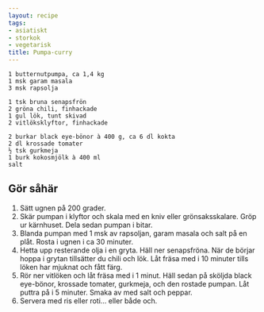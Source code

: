 ```yaml
---
layout: recipe
tags:
- asiatiskt
- storkok
- vegetarisk
title: Pumpa-curry
---
```


```
1 butternutpumpa, ca 1,4 kg
1 msk garam masala
3 msk rapsolja

1 tsk bruna senapsfrön
2 gröna chili, finhackade
1 gul lök, tunt skivad
2 vitlöksklyftor, finhackade

2 burkar black eye-bönor à 400 g, ca 6 dl kokta
2 dl krossade tomater
½ tsk gurkmeja
1 burk kokosmjölk à 400 ml
salt
```
## Gör såhär
1. Sätt ugnen på 200 grader.
2. Skär pumpan i klyftor och skala med en kniv eller grönsaksskalare. Gröp ur
   kärnhuset. Dela sedan pumpan i bitar.
3. Blanda pumpan med 1 msk av rapsoljan, garam masala och salt på en plåt. Rosta
   i ugnen i ca 30 minuter.
4. Hetta upp resterande olja i en gryta. Häll ner
   senapsfröna. När de börjar hoppa i grytan tillsätter du chili och lök. Låt
   fräsa med i 10 minuter tills löken har mjuknat och fått färg.
5. Rör ner vitlöken och låt fräsa med i 1 minut. Häll sedan på sköljda black
   eye-bönor, krossade tomater, gurkmeja, och den rostade pumpan. Låt puttra på
   i 5 minuter. Smaka av med salt och peppar.
6. Servera med ris eller roti… eller både och.
